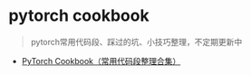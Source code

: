 # pytorch cookbook
 
> pytorch常用代码段、踩过的坑、小技巧整理，不定期更新中



* [PyTorch Cookbook（常用代码段整理合集）](https://zhuanlan.zhihu.com/p/59205847)